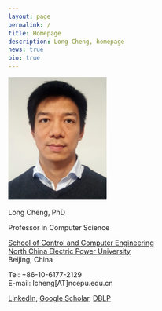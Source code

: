 ```yaml
---
layout: page
permalink: /
title: Homepage
description: Long Cheng, homepage
news: true
bio: true
---
```


<div class="row">
   <div class="column left"> 
      <img src="images/longcheng.jpg" style="width:200px" alt="longcheng"> 
   </div>
   <div class="column right">
      <p>Long Cheng, PhD</p>
      <p>Professor in Computer Science</p>
      <p><a href="https://www.computing.dcu.ie/">School of Control and Computer Engineering</a><br><a href="https://en.wikipedia.org/wiki/North_China_Electric_Power_University">North China Electric Power University</a><br>Beijing, China</p>
      <p>Tel: +86-10-6177-2129<br>
      E-mail: lcheng[AT]ncepu.edu.cn</p>
      <p> <a href="https://ie.linkedin.com/pub/long-cheng/52/306/a5">LinkedIn</a>, <a href="https://scholar.google.de/citations?user=aI-bwLgAAAAJ&amp;hl=en">Google Scholar</a>, <a href="https://dblp.uni-trier.de/pers/hd/c/Cheng_0003:Long">DBLP</a></p>
   </div>
</div>






